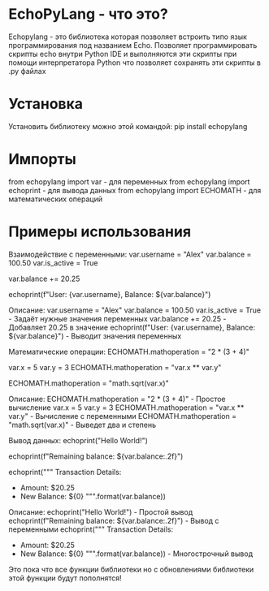 # EchoPyLang - что это?
Echopylang - это библиотека которая позволяет встроить типо язык программирования под названием Echo. Позволяет программировать скрипты echo внутри Python IDE и выполняются эти скрипты при помощи интерпретатора Python что позволяет сохранять эти скрипты в .py файлах

# Установка
Установить библиотеку можно этой командой:
pip install echopylang

# Импорты
from echopylang import var - для переменных
from echopylang import echoprint - для вывода данных 
from echopylang import ECHOMATH - для математических операций

# Примеры использования 

Взаимодействие с переменными:
var.username = "Alex"
var.balance = 100.50
var.is_active = True

var.balance += 20.25

echoprint(f"User: {var.username}, Balance: ${var.balance}")

Описание:
var.username = "Alex"
var.balance = 100.50
var.is_active = True - Задаёт нужные значения переменных
var.balance += 20.25 - Добавляет 20.25 в значение
echoprint(f"User: {var.username}, Balance: ${var.balance}") - Выводит значения переменных

Математические операции:
ECHOMATH.mathoperation = "2 * (3 + 4)"  

var.x = 5
var.y = 3
ECHOMATH.mathoperation = "var.x ** var.y" 

ECHOMATH.mathoperation = "math.sqrt(var.x)"  

Описание: 
ECHOMATH.mathoperation = "2 * (3 + 4)"  - Простое вычисление 
var.x = 5
var.y = 3
ECHOMATH.mathoperation = "var.x ** var.y" - Вычисление с переменными
ECHOMATH.mathoperation = "math.sqrt(var.x)" - Выведет два и степень

Вывод данных:
echoprint("Hello World!") 

echoprint(f"Remaining balance: ${var.balance:.2f}")

echoprint("""
Transaction Details:
- Amount: $20.25
- New Balance: ${0}
""".format(var.balance))

Описание:
echoprint("Hello World!") - Простой вывод
echoprint(f"Remaining balance: ${var.balance:.2f}") - Вывод с переменными
echoprint("""
Transaction Details:
- Amount: $20.25
- New Balance: ${0}
""".format(var.balance)) - Многострочный вывод 

Это пока что все функции библиотеки но с обновлениями библиотеки этой функции будут пополнятся!